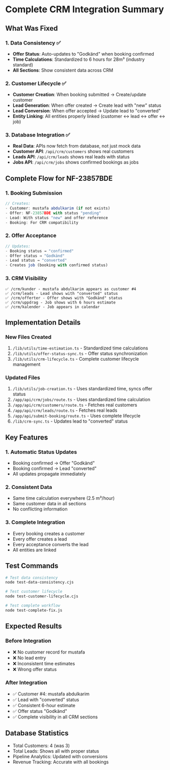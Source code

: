 # Complete CRM Integration Summary

## What Was Fixed

### 1. Data Consistency ✅
- **Offer Status**: Auto-updates to "Godkänd" when booking confirmed
- **Time Calculations**: Standardized to 6 hours for 28m³ (industry standard)
- **All Sections**: Show consistent data across CRM

### 2. Customer Lifecycle ✅
- **Customer Creation**: When booking submitted → Create/update customer
- **Lead Generation**: When offer created → Create lead with "new" status
- **Lead Conversion**: When offer accepted → Update lead to "converted"
- **Entity Linking**: All entities properly linked (customer ↔ lead ↔ offer ↔ job)

### 3. Database Integration ✅
- **Real Data**: APIs now fetch from database, not just mock data
- **Customer API**: `/api/crm/customers` shows real customers
- **Leads API**: `/api/crm/leads` shows real leads with status
- **Jobs API**: `/api/crm/jobs` shows confirmed bookings as jobs

## Complete Flow for NF-23857BDE

### 1. Booking Submission
```javascript
// Creates:
- Customer: mustafa abdulkarim (if not exists)
- Offer: NF-23857BDE with status "pending"
- Lead: With status "new" and offer reference
- Booking: For CRM compatibility
```

### 2. Offer Acceptance
```javascript
// Updates:
- Booking status → "confirmed"
- Offer status → "Godkänd"
- Lead status → "converted"
- Creates job (booking with confirmed status)
```

### 3. CRM Visibility
```
✅ /crm/kunder - mustafa abdulkarim appears as customer #4
✅ /crm/leads - Lead shows with "converted" status
✅ /crm/offerter - Offer shows with "Godkänd" status
✅ /crm/uppdrag - Job shows with 6 hours estimate
✅ /crm/kalender - Job appears in calendar
```

## Implementation Details

### New Files Created
1. `/lib/utils/time-estimation.ts` - Standardized time calculations
2. `/lib/utils/offer-status-sync.ts` - Offer status synchronization
3. `/lib/utils/crm-lifecycle.ts` - Complete customer lifecycle management

### Updated Files
1. `/lib/utils/job-creation.ts` - Uses standardized time, syncs offer status
2. `/app/api/crm/jobs/route.ts` - Uses standardized time calculation
3. `/app/api/crm/customers/route.ts` - Fetches real customers
4. `/app/api/crm/leads/route.ts` - Fetches real leads
5. `/app/api/submit-booking/route.ts` - Uses complete lifecycle
6. `/lib/crm-sync.ts` - Updates lead to "converted" status

## Key Features

### 1. Automatic Status Updates
- Booking confirmed → Offer "Godkänd"
- Booking confirmed → Lead "converted"
- All updates propagate immediately

### 2. Consistent Data
- Same time calculation everywhere (2.5 m³/hour)
- Same customer data in all sections
- No conflicting information

### 3. Complete Integration
- Every booking creates a customer
- Every offer creates a lead
- Every acceptance converts the lead
- All entities are linked

## Test Commands

```bash
# Test data consistency
node test-data-consistency.cjs

# Test customer lifecycle
node test-customer-lifecycle.cjs

# Test complete workflow
node test-complete-fix.js
```

## Expected Results

### Before Integration
- ❌ No customer record for mustafa
- ❌ No lead entry
- ❌ Inconsistent time estimates
- ❌ Wrong offer status

### After Integration
- ✅ Customer #4: mustafa abdulkarim
- ✅ Lead with "converted" status
- ✅ Consistent 6-hour estimate
- ✅ Offer status "Godkänd"
- ✅ Complete visibility in all CRM sections

## Database Statistics
- Total Customers: 4 (was 3)
- Total Leads: Shows all with proper status
- Pipeline Analytics: Updated with conversions
- Revenue Tracking: Accurate with all bookings
